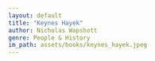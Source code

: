 ```yaml
---
layout: default
title: "Keynes Hayek"
author: Nicholas Wapshott
genre: People & History
im_path: assets/books/keynes_hayek.jpeg
---
```

